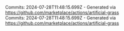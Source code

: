 Commits: 2024-07-28T11:48:15.699Z - Generated via https://github.com/marketplace/actions/artificial-grass
<br>
Commits: 2024-07-28T11:48:15.699Z - Generated via https://github.com/marketplace/actions/artificial-grass
<br>
